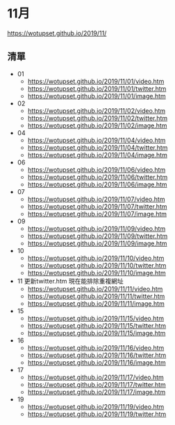 # 11月
https://wotupset.github.io/2019/11/
## 清單
+ 01
  + https://wotupset.github.io/2019/11/01/video.htm 
  + https://wotupset.github.io/2019/11/01/twitter.htm  
  + https://wotupset.github.io/2019/11/01/image.htm 
+ 02
  + https://wotupset.github.io/2019/11/02/video.htm 
  + https://wotupset.github.io/2019/11/02/twitter.htm  
  + https://wotupset.github.io/2019/11/02/image.htm 
+ 04
  + https://wotupset.github.io/2019/11/04/video.htm 
  + https://wotupset.github.io/2019/11/04/twitter.htm  
  + https://wotupset.github.io/2019/11/04/image.htm 
+ 06
  + https://wotupset.github.io/2019/11/06/video.htm 
  + https://wotupset.github.io/2019/11/06/twitter.htm  
  + https://wotupset.github.io/2019/11/06/image.htm 
+ 07
  + https://wotupset.github.io/2019/11/07/video.htm 
  + https://wotupset.github.io/2019/11/07/twitter.htm  
  + https://wotupset.github.io/2019/11/07/image.htm 
+ 09
  + https://wotupset.github.io/2019/11/09/video.htm 
  + https://wotupset.github.io/2019/11/09/twitter.htm  
  + https://wotupset.github.io/2019/11/09/image.htm 
+ 10
  + https://wotupset.github.io/2019/11/10/video.htm 
  + https://wotupset.github.io/2019/11/10/twitter.htm  
  + https://wotupset.github.io/2019/11/10/image.htm 
+ 11 更新twitter.htm 現在能排除重複網址
  + https://wotupset.github.io/2019/11/11/video.htm 
  + https://wotupset.github.io/2019/11/11/twitter.htm
  + https://wotupset.github.io/2019/11/11/image.htm 
+ 15
  + https://wotupset.github.io/2019/11/15/video.htm 
  + https://wotupset.github.io/2019/11/15/twitter.htm
  + https://wotupset.github.io/2019/11/15/image.htm 
+ 16
  + https://wotupset.github.io/2019/11/16/video.htm 
  + https://wotupset.github.io/2019/11/16/twitter.htm
  + https://wotupset.github.io/2019/11/16/image.htm 
+ 17
  + https://wotupset.github.io/2019/11/17/video.htm 
  + https://wotupset.github.io/2019/11/17/twitter.htm
  + https://wotupset.github.io/2019/11/17/image.htm 
+ 19
  + https://wotupset.github.io/2019/11/19/video.htm 
  + https://wotupset.github.io/2019/11/19/twitter.htm
